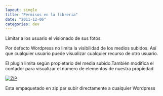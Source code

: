 ```yaml
---
layout: single
title: "Permisos en la libreria"
date: "2011-12-06"
categories: dev
---
```


Limitar a los usuario el visionado de sus fotos.

Por defecto Wordpress no limita la visibilidad de los medios subidos. Así que cualquier usuario puede visualizar cualquier recurso de otro usuario.

El plugin limita según propietario del media subido.También modifica el contador para visualizar el numero de elementos de nuestra propiedad

[![](images/archive.png "ZIP")](https://luispuente.net/wp-content/uploads/2011/12/libraryown.zip)

Esta empaquetado en zip par subir directamente a cualquier Wordpress
